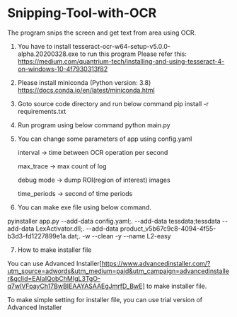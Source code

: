 # Snipping-Tool-with-OCR
The program snips the screen and get text from area using OCR.

1. You have to install tesseract-ocr-w64-setup-v5.0.0-alpha.20200328.exe to run this program
Please refer this: https://medium.com/quantrium-tech/installing-and-using-tesseract-4-on-windows-10-4f7930313f82

2. Please install miniconda (Python version: 3.8)
https://docs.conda.io/en/latest/miniconda.html

3. Goto source code directory and run below command
pip install -r requirements.txt

4. Run program using below command
python main.py

5. You can change some parameters of app using config.yaml

      interval -> time between OCR operation per second

      max_trace -> max count of log

      debug mode -> dump ROI(region of interest) images
      
      time_periods -> second of time periods
      
6. You can make exe file using below command.

pyinstaller app.py --add-data config.yaml;. --add-data tessdata;tessdata --add-data LexActivator.dll;. --add-data product_v5b67c9c8-4094-4f55-b3d3-fd1227899e1a.dat;. -w --clean -y --name L2-easy

7. How to make installer file

You can use Advanced Installer[https://www.advancedinstaller.com/?utm_source=adwords&utm_medium=paid&utm_campaign=advancedinstaller&gclid=EAIaIQobChMIgL3TgO-q7wIVFpayCh17BwBIEAAYASAAEgJmrfD_BwE]  to make installer file.

To make simple setting for installer file, you can use trial version of Advanced Installer

      
